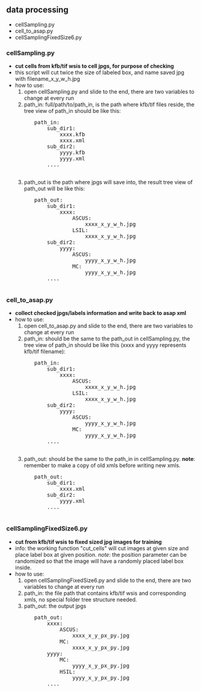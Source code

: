 ## data processing
 - cellSampling.py
 - cell_to_asap.py
 - cellSamplingFixedSize6.py

### cellSampling.py 
 - **cut cells from kfb/tif wsis to cell jpgs, for purpose of checking**
 - this script will cut twice the size of labeled box, and name saved jpg with filename_x_y_w_h.jpg
 - how to use:
    1. open cellSampling.py and slide to the end, there are two variables to change at every run
    2. path_in: full/path/to/path_in, is the path where kfb/tif files reside, the tree view of path_in should be like this:
    <pre>
         path_in:
             sub_dir1:
                 xxxx.kfb
                 xxxx.xml
             sub_dir2:
                 yyyy.kfb
                 yyyy.xml
             ....
    </pre>
    3. path_out is the path where jpgs will save into, the result tree view of path_out will be like this:
    <pre>
         path_out:
             sub_dir1:
                 xxxx:
                     ASCUS:
                         xxxx_x_y_w_h.jpg
                     LSIL:
                         xxxx_x_y_w_h.jpg
             sub_dir2:
                 yyyy:
                     ASCUS:
                         yyyy_x_y_w_h.jpg
                     MC:
                         yyyy_x_y_w_h.jpg
             ....
    </pre>

### cell_to_asap.py
 - **collect checked jpgs/labels information and write back to asap xml**
 - how to use:
    1. open cell_to_asap.py and slide to the end, there are two variables to change at every run
    2. path_in: should be the same to the path_out in cellSampling.py, the tree view of path_in should be like this (xxxx and yyyy represents kfb/tif filename):
    <pre>
         path_in:
             sub_dir1:
                 xxxx:
                     ASCUS:
                         xxxx_x_y_w_h.jpg
                     LSIL:
                         xxxx_x_y_w_h.jpg
             sub_dir2:
                 yyyy:
                     ASCUS:
                         yyyy_x_y_w_h.jpg
                     MC:
                         yyyy_x_y_w_h.jpg
             ....
    </pre>
    3. path_out: should be the same to the path_in in cellSampling.py. **note**: remember to make a copy of old xmls before writing new xmls.
    <pre>
         path_out:
             sub_dir1:
                 xxxx.xml
             sub_dir2:
                 yyyy.xml
             ....
    </pre>

### cellSamplingFixedSize6.py
 - **cut from kfb/tif wsis to fixed sized jpg images for training**
 - info: the working function "cut_cells" will cut images at given size and place label box at given position. *note*: the position parameter can be randomized so that the image will have a randomly placed label box inside.
 - how to use:
    1. open cellSamplingFixedSize6.py and slide to the end, there are two variables to change at every run
    2. path_in: the file path that contains kfb/tif wsis and corresponding xmls, no special folder tree structure needed.
    3. path_out: the output jpgs
    <pre>
         path_out:
             xxxx:
                 ASCUS:
                     xxxx_x_y_px_py.jpg
                 MC:
                     xxxx_x_y_px_py.jpg
             yyyy:
                 MC:
                     yyyy_x_y_px_py.jpg
                 HSIL:
                     yyyy_x_y_px_py.jpg
             ....
    </pre>
